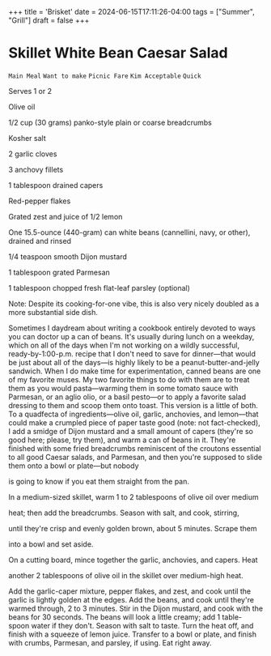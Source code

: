 +++
title = 'Brisket'
date = 2024-06-15T17:11:26-04:00
tags = ["Summer", "Grill"]
draft = false
+++
# Skillet White Bean Caesar Salad

`Main Meal` `Want to make` `Picnic Fare` `Kim Acceptable` `Quick`

Serves 1 or 2

Olive oil

1/2 cup (30 grams) panko-style plain or coarse breadcrumbs

Kosher salt

2 garlic cloves

3 anchovy fillets

1 tablespoon drained capers

Red-pepper flakes

Grated zest and juice of 1/2 lemon

One 15.5-ounce (440-gram) can white beans (cannellini, navy, or other), drained and rinsed

1/4 teaspoon smooth Dijon mustard

1 tablespoon grated Parmesan

1 tablespoon chopped fresh flat-leaf parsley (optional)

Note: Despite its cooking-for-one vibe, this is also very nicely doubled as a more substantial side dish.

Sometimes I daydream about writing a cookbook entirely devoted to ways you can doctor up a can of beans. It's usually during lunch on a weekday, which on all of the days when I'm not working on a wildly successful, ready-by-1:00-p.m. recipe that I don't need to save for dinner—that would be just about all of the days—is highly likely to be a peanut-butter-and-jelly sandwich. When I do make time for experimentation, canned beans are one of my favorite muses. My two favorite things to do with them are to treat them as you would pasta—warming them in some tomato sauce with Parmesan, or an aglio olio, or a basil pesto—or to apply a favorite salad dressing to them and scoop them onto toast. This version is a little of both. To a quadfecta of ingredients—olive oil, garlic, anchovies, and lemon—that could make a crumpled piece of paper taste good (note: not fact-checked), I add a smidge of Dijon mustard and a small amount of capers (they're so good here; please, try them), and warm a can of beans in it. They're finished with some fried breadcrumbs reminiscent of the croutons essential to all good Caesar salads, and Parmesan, and then you're supposed to slide them onto a bowl or plate—but nobody

is going to know if you eat them straight from the pan.

In a medium-sized skillet, warm 1 to 2 tablespoons of olive oil over medium

heat; then add the breadcrumbs. Season with salt, and cook, stirring,

until they're crisp and evenly golden brown, about 5 minutes. Scrape them

into a bowl and set aside.

On a cutting board, mince together the garlic, anchovies, and capers. Heat

another 2 tablespoons of olive oil in the skillet over medium-high heat.

Add the garlic-caper mixture, pepper flakes, and zest, and cook until the garlic is lightly golden at the edges. Add the beans, and cook until they're warmed through, 2 to 3 minutes. Stir in the Dijon mustard, and cook with the beans for 30 seconds. The beans will look a little creamy; add 1 table- spoon water if they don't. Season with salt to taste. Turn the heat off, and finish with a squeeze of lemon juice. Transfer to a bowl or plate, and finish with crumbs, Parmesan, and parsley, if using. Eat right away.
